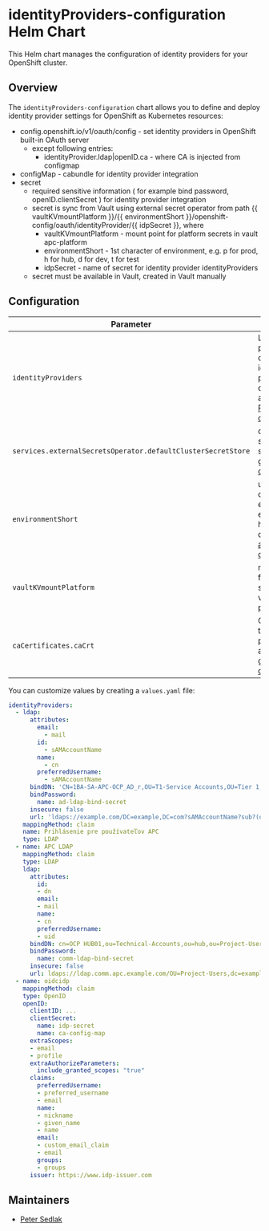 # identityProviders-configuration Helm Chart

This Helm chart manages the configuration of identity providers for your OpenShift cluster.

## Overview

The `identityProviders-configuration` chart allows you to define and deploy identity provider settings for OpenShift as Kubernetes resources:
- config.openshift.io/v1/oauth/config - set identity providers in OpenShift built-in OAuth server
  - except following entries:
    - identityProvider.ldap|openID.ca - where CA is injected from configmap
- configMap - cabundle for identity provider integration
- secret 
    - required sensitive information ( for example bind password, openID.clientSecret ) for identity provider integration
    - secret is sync from Vault using external secret operator from path {{ vaultKVmountPlatform }}/{{ environmentShort }}/openshift-config/oauth/identityProvider/{{ idpSecret }}, where
        - vaultKVmountPlatform - mount point for platform secrets in vault apc-platform
        - environmentShort - 1st character of environment, e.g. p for prod, h for hub, d for dev, t for test
        - idpSecret - name of secret for identity provider  identityProviders
    - secret must be available in Vault, created in Vault manually 


## Configuration

| Parameter         | Description                                                                        | Default   | Example |
|-------------------|------------------------------------------------------------------------------------|-----------|-----------|
| `identityProviders`       | List of identity provider configs, where identity providers is defined according to [Redhat documentation](https://docs.redhat.com/en/documentation/openshift_container_platform/4.19/html/authentication_and_authorization/understanding-identity-provider)    | `[]` |  [values.example.yaml](values.example.yaml) |
| `services.externalSecretsOperator.defaultClusterSecretStore`| cluster secret store for ESO, see also [apc-global-overrides](https://github.com/gr8it/charts-openshift/tree/main/charts/apc-global-overrides) | vault-hub-secret-store | vault-hub-secret-store |
| `environmentShort` | usually 1st character of environment, e.g. p for prod, h for hub, d for dev, t for test, [apc-global-overrides](https://github.com/gr8it/charts-openshift/tree/main/charts/apc-global-overrides)  | ~ | d  |
| `vaultKVmountPlatform` | mount point for platform secrets in vault apc-platform | apc-platform  | apc-platform  |
| `caCertificates.caCrt` | CA bundle to trust identity provider, see also [apc-global-overrides](https://github.com/gr8it/charts-openshift/tree/main/charts/apc-global-overrides) | ~ | ~ |



You can customize values by creating a `values.yaml` file:

```yaml
identityProviders:
  - ldap:
      attributes:
        email:
          - mail
        id:
          - sAMAccountName
        name:
          - cn
        preferredUsername:
          - sAMAccountName
      bindDN: 'CN=1BA-SA-APC-OCP_AD_r,OU=T1-Service Accounts,OU=Tier 1,OU=Admin Tier Model,DC=example,DC=com'
      bindPassword:
        name: ad-ldap-bind-secret
      insecure: false
      url: 'ldaps://example.com/DC=example,DC=com?sAMAccountName?sub?(objectClass=person)'
    mappingMethod: claim
    name: Prihlásenie pre používateľov APC
    type: LDAP
  - name: APC LDAP
    mappingMethod: claim 
    type: LDAP
    ldap:
      attributes:
        id: 
        - dn
        email: 
        - mail
        name: 
        - cn
        preferredUsername: 
        - uid
      bindDN: cn=OCP HUB01,ou=Technical-Accounts,ou=hub,ou=Project-Users,dc=example,dc=com
      bindPassword: 
        name: comm-ldap-bind-secret
      insecure: false
      url: ldaps://ldap.comm.apc.example.com/OU=Project-Users,dc=example,dc=com?uid
  - name: oidcidp
    mappingMethod: claim
    type: OpenID
    openID:
      clientID: ...
      clientSecret:
        name: idp-secret
        name: ca-config-map
      extraScopes:
      - email
      - profile
      extraAuthorizeParameters:
        include_granted_scopes: "true"
      claims:
        preferredUsername:
        - preferred_username
        - email
        name:
        - nickname
        - given_name
        - name
        email:
        - custom_email_claim
        - email
        groups:
        - groups
      issuer: https://www.idp-issuer.com
```


## Maintainers
- [Peter Sedlak](mailto:peter.sedlak@aspecta.sk)
